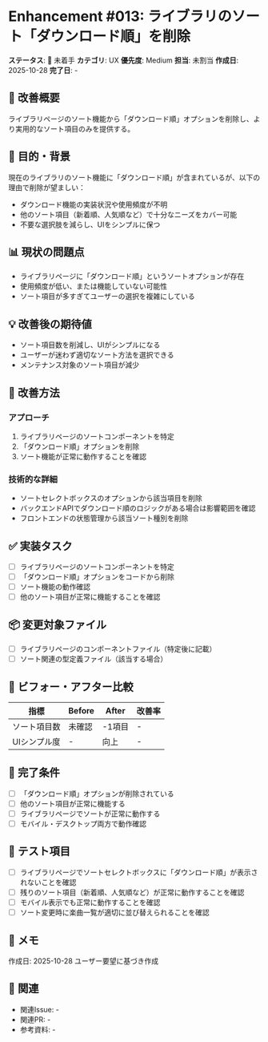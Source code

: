 # Enhancement #013: ライブラリのソート「ダウンロード順」を削除

**ステータス**: 🔴 未着手
**カテゴリ**: UX
**優先度**: Medium
**担当**: 未割当
**作成日**: 2025-10-28
**完了日**: -

## 🔧 改善概要

ライブラリページのソート機能から「ダウンロード順」オプションを削除し、より実用的なソート項目のみを提供する。

## 🎯 目的・背景

現在のライブラリのソート機能に「ダウンロード順」が含まれているが、以下の理由で削除が望ましい：
- ダウンロード機能の実装状況や使用頻度が不明
- 他のソート項目（新着順、人気順など）で十分なニーズをカバー可能
- 不要な選択肢を減らし、UIをシンプルに保つ

## 📊 現状の問題点

- ライブラリページに「ダウンロード順」というソートオプションが存在
- 使用頻度が低い、または機能していない可能性
- ソート項目が多すぎてユーザーの選択を複雑にしている

## 💡 改善後の期待値

- ソート項目数を削減し、UIがシンプルになる
- ユーザーが迷わず適切なソート方法を選択できる
- メンテナンス対象のソート項目が減少

## 🔧 改善方法

### アプローチ
1. ライブラリページのソートコンポーネントを特定
2. 「ダウンロード順」オプションを削除
3. ソート機能が正常に動作することを確認

### 技術的な詳細
- ソートセレクトボックスのオプションから該当項目を削除
- バックエンドAPIでダウンロード順のロジックがある場合は影響範囲を確認
- フロントエンドの状態管理から該当ソート種別を削除

## ✅ 実装タスク

- [ ] ライブラリページのソートコンポーネントを特定
- [ ] 「ダウンロード順」オプションをコードから削除
- [ ] ソート機能の動作確認
- [ ] 他のソート項目が正常に機能することを確認

## 📦 変更対象ファイル

- [ ] ライブラリページのコンポーネントファイル（特定後に記載）
- [ ] ソート関連の型定義ファイル（該当する場合）

## 🧪 ビフォー・アフター比較

| 指標 | Before | After | 改善率 |
|------|--------|-------|--------|
| ソート項目数 | 未確認 | -1項目 | - |
| UIシンプル度 | - | 向上 | - |

## 🎯 完了条件

- [ ] 「ダウンロード順」オプションが削除されている
- [ ] 他のソート項目が正常に機能する
- [ ] ライブラリページでソートが正常に動作する
- [ ] モバイル・デスクトップ両方で動作確認

## 🧪 テスト項目

- [ ] ライブラリページでソートセレクトボックスに「ダウンロード順」が表示されないことを確認
- [ ] 残りのソート項目（新着順、人気順など）が正常に動作することを確認
- [ ] モバイル表示でも正常に動作することを確認
- [ ] ソート変更時に楽曲一覧が適切に並び替えられることを確認

## 📝 メモ

作成日: 2025-10-28
ユーザー要望に基づき作成

## 🔗 関連

- 関連Issue: -
- 関連PR: -
- 参考資料: -
